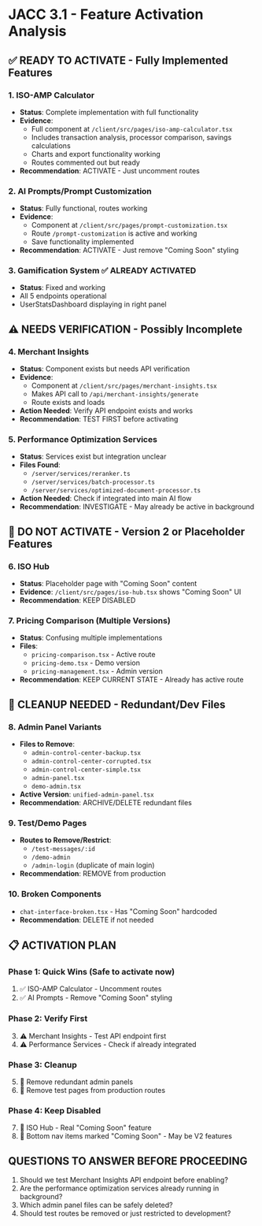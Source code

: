 # JACC 3.1 - Feature Activation Analysis

## ✅ READY TO ACTIVATE - Fully Implemented Features

### 1. **ISO-AMP Calculator** 
- **Status**: Complete implementation with full functionality
- **Evidence**: 
  - Full component at `/client/src/pages/iso-amp-calculator.tsx`
  - Includes transaction analysis, processor comparison, savings calculations
  - Charts and export functionality working
  - Routes commented out but ready
- **Recommendation**: ACTIVATE - Just uncomment routes

### 2. **AI Prompts/Prompt Customization**
- **Status**: Fully functional, routes working
- **Evidence**: 
  - Component at `/client/src/pages/prompt-customization.tsx`
  - Route `/prompt-customization` is active and working
  - Save functionality implemented
- **Recommendation**: ACTIVATE - Just remove "Coming Soon" styling

### 3. **Gamification System** ✅ ALREADY ACTIVATED
- **Status**: Fixed and working
- All 5 endpoints operational
- UserStatsDashboard displaying in right panel

## ⚠️ NEEDS VERIFICATION - Possibly Incomplete

### 4. **Merchant Insights**
- **Status**: Component exists but needs API verification
- **Evidence**: 
  - Component at `/client/src/pages/merchant-insights.tsx`
  - Makes API call to `/api/merchant-insights/generate`
  - Route exists and loads
- **Action Needed**: Verify API endpoint exists and works
- **Recommendation**: TEST FIRST before activating

### 5. **Performance Optimization Services**
- **Status**: Services exist but integration unclear
- **Files Found**:
  - `/server/services/reranker.ts`
  - `/server/services/batch-processor.ts`
  - `/server/services/optimized-document-processor.ts`
- **Action Needed**: Check if integrated into main AI flow
- **Recommendation**: INVESTIGATE - May already be active in background

## 🚫 DO NOT ACTIVATE - Version 2 or Placeholder Features

### 6. **ISO Hub** 
- **Status**: Placeholder page with "Coming Soon" content
- **Evidence**: `/client/src/pages/iso-hub.tsx` shows "Coming Soon" UI
- **Recommendation**: KEEP DISABLED

### 7. **Pricing Comparison** (Multiple Versions)
- **Status**: Confusing multiple implementations
- **Files**:
  - `pricing-comparison.tsx` - Active route
  - `pricing-demo.tsx` - Demo version
  - `pricing-management.tsx` - Admin version
- **Recommendation**: KEEP CURRENT STATE - Already has active route

## 🧹 CLEANUP NEEDED - Redundant/Dev Files

### 8. **Admin Panel Variants**
- **Files to Remove**:
  - `admin-control-center-backup.tsx`
  - `admin-control-center-corrupted.tsx`
  - `admin-control-center-simple.tsx`
  - `admin-panel.tsx`
  - `demo-admin.tsx`
- **Active Version**: `unified-admin-panel.tsx`
- **Recommendation**: ARCHIVE/DELETE redundant files

### 9. **Test/Demo Pages**
- **Routes to Remove/Restrict**:
  - `/test-messages/:id`
  - `/demo-admin`
  - `/admin-login` (duplicate of main login)
- **Recommendation**: REMOVE from production

### 10. **Broken Components**
- `chat-interface-broken.tsx` - Has "Coming Soon" hardcoded
- **Recommendation**: DELETE if not needed

## 📋 ACTIVATION PLAN

### Phase 1: Quick Wins (Safe to activate now)
1. ✅ ISO-AMP Calculator - Uncomment routes
2. ✅ AI Prompts - Remove "Coming Soon" styling

### Phase 2: Verify First
3. ⚠️ Merchant Insights - Test API endpoint first
4. ⚠️ Performance Services - Check if already integrated

### Phase 3: Cleanup
5. 🧹 Remove redundant admin panels
6. 🧹 Remove test pages from production routes

### Phase 4: Keep Disabled
7. 🚫 ISO Hub - Real "Coming Soon" feature
8. 🚫 Bottom nav items marked "Coming Soon" - May be V2 features

## QUESTIONS TO ANSWER BEFORE PROCEEDING

1. Should we test Merchant Insights API endpoint before enabling?
2. Are the performance optimization services already running in background?
3. Which admin panel files can be safely deleted?
4. Should test routes be removed or just restricted to development?